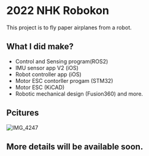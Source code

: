# 2022 NHK Robokon 
This project is to fly paper airplanes from a robot.

## What I did make?
- Control and Sensing program(ROS2)
- IMU sensor app V2 (iOS)
- Robot controller app (iOS)
- Motor ESC contorller progam (STM32)
- Motor ESC (KiCAD)
- Robotic mechanical design (Fusion360)
and more. 

## Pcitures
![IMG_4247](https://user-images.githubusercontent.com/53041471/174480059-bf511991-3504-45ff-9e8d-d38dd47e8663.jpeg)

## More details will be available soon.

